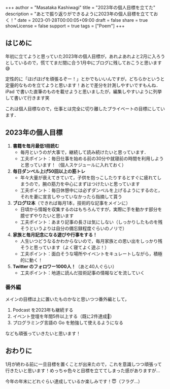 +++
author = "Masataka Kashiwagi"
title = "2023年の個人目標を立てた"
description = "あとで振り返りができるように2023年の個人目標を立てておく！"
date = 2023-01-28T00:00:05+09:00
draft = false
share = true
showLicense = false
support = true
tags = ["Poem"]
+++

## はじめに

年初に立てようと思っていた2023年の個人目標が，あれよあれよと2月に入ろうとしているので，慌ててまだ間に合う1月中にブログに残しておこうと思います😅

定性的に「ほげほげを頑張るぞー！」とかでもいいんですが，どちらかというと定量的なものを立てようと思います！あとで差分を計測しやすいですもんね．iPad で書いた直筆のものを載せようと思いましたが，編集しやすいように列挙して書いて行きます笑

これは個人目標なので，仕事とは完全に切り離したプライベートの目標にしています．

## 2023年の個人目標

1. <span class="marker_yellow">**書籍を毎月最低1冊読む**</span>
    - 毎月というのが大事で，継続して読み続けたいと思っています．
    - 工夫ポイント：毎日仕事を始める前の30分や就寝前の時間を利用しようと思っています！（個人スケジュールに入れておく）
2. <span class="marker_yellow">**毎日ダンベル上げ50回以上の筋トレ**</span>
    - 年々大量が衰えてきていて，子供を抱っこしたりするとすぐに疲れてしまうので，腕の筋力を中心にまずはつけたいと思っています
    - 工夫ポイント：毎日休憩中には必ずダンベルを上げるようにするのと，それを妻に宣言しやっていなかったら指摘して貰う
3. <span class="marker_yellow">**ブログ12本**</span>（できれば毎月1本，技術的な記事をメインに）
    - 日頃から情報を収集するのはもちろんですが，実際に手を動かす部分を臆せずやりたいと思います
    - 工夫ポイント：あまり記事の長さは気にしない（しっかりしたものを残そうというよりは自分の備忘録程度ぐらいのノリで）
4. <span class="marker_yellow">**家族と毎月記念になる遊びや行事をする！**</span>
    - 人生いつどうなるかわからないので，毎月家族との思い出をしっかり残そうと思っています（よく寝てよく遊ぶ！）
    - 工夫ポイント：面白そうな場所やイベントをキュレートしながら，積極的に動く！
5. <span class="marker_yellow">**Twitter のフォロワー1000人！**</span>（あと40人ぐらい）
    - 工夫ポイント：地道に読んだ技術記事の情報などを流していく

### 番外編

メインの目標は上に置いたものかなと思いつつ番外編として，

1. Podcast を2023年も継続する
2. イベント登壇を年間5件以上する（既に2件達成🎉）
3. プログラミング言語の Go を勉強して使えるようになる

なども頑張っていきたいと思います！

## おわりに

1月が終わる前に一旦目標を置くことが出来たので，これを意識しつつ頑張って行きたいと思います！めっちゃ色々と目標を立ててしまった感がありますが...

今年の年末にどれぐらい達成しているか楽しみです！😇（フラグ...）
